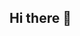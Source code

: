 ## Hi there 👋

<!--
**nikoapostolou/NikoApostolou** is a ✨ _special_ ✨ repository because its `README.md` (this file) appears on your GitHub profile.
